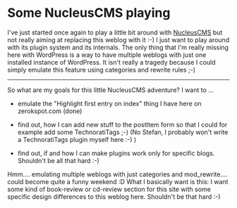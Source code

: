 # Some NucleusCMS playing

I've just started once again to play a little bit around with <a href="http://www.nucleuscms.org">NucleusCMS</a> but not really aiming at replacing this weblog with it :-) I just want to play around with its plugin system and its internals. The only thing that I'm really missing here with WordPress is a way to have multiple weblogs with just one installed instance of WordPress. It isn't really a tragedy because I could simply emulate this feature using categories and rewrite rules ;-)

-------------------------------



So what are my goals for this little NucleusCMS adventure? I want to ...



* emulate the "Highlight first entry on index" thing I have here on zerokspot.com (done)

* find out, how I can add new stuff to the postItem form so that I could for example add some TechnoratiTags ;-) (No Stefan, I probably won't write a TechnoratiTags plugin myself here :-) )

* find out, if and how I can make plugins work only for specific blogs. Shouldn't be all that hard :-)



Hmm.... emulating multiple weblogs with just categories and mod_rewrite.... could become quite a funny weekend :D What I basically want is this: I want some kind of book-review or cd-review section for this site with some specific design differences to this weblog here. Shouldn't be that hard :-)
